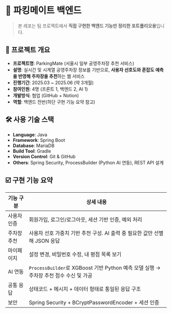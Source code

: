 # 🚗 파킹메이트 백엔드

> 본 레포는 팀 프로젝트에서 **직접 구현한 백엔드 기능만 정리한 포트폴리오용**입니다.

## 📁 프로젝트 개요

- **프로젝트명**: ParkingMate (서울시 일부 공영주차장 추천 서비스)
- **설명**: 실시간 및 시계열 공영주차장 정보를 기반으로, **사용자 선호도와 혼잡도 예측을 반영해 주차장을 추천**하는 웹 서비스
- **진행기간**: 2025.03 ~ 2025.06 (약 3개월)
- **참여인원**: 4명 (프론트 1, 백엔드 2, AI 1)
- **개발방식**: 협업 (GitHub + Notion)
- **역할**: 백엔드 전반(하단 구현 기능 요약 참고)

## 🛠 사용 기술 스택

- **Language**: Java
- **Framework**: Spring Boot
- **Database**: MariaDB
- **Build Tool**: Gradle
- **Version Control**: Git & GitHub
- **Others**: Spring Security, ProcessBuilder (Python AI 연동), REST API 설계

## ☑️ 구현 기능 요약

| 기능 구분     | 상세 내용 |
|---------------|-----------|
| 사용자 인증     | 회원가입, 로그인/로그아웃, 세션 기반 인증, 예외 처리 |
| 주차장 추천   | 사용자 선호 가중치 기반 추천 구성. AI 출력 중 필요한 값만 선별해 JSON 응답 |
| 마이페이지    | 설정 변경, 비밀번호 수정, 내 평점 목록 보기 |
| AI 연동       | `ProcessBuilder`로 XGBoost 기반 Python 예측 모델 실행 → 주차장 추천 점수 수신 및 가공 |
| 공통 응답     | 상태코드 + 메시지 + 데이터 형태로 통일된 응답 구조 |
| 보안          | Spring Security + BCryptPasswordEncoder + 세션 인증 |
